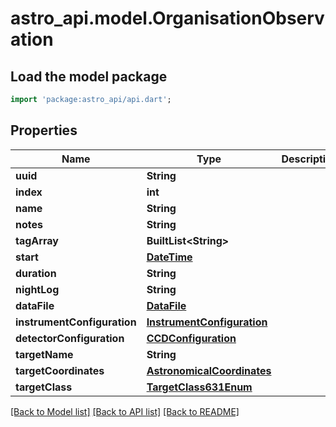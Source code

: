 # astro_api.model.OrganisationObservation

## Load the model package
```dart
import 'package:astro_api/api.dart';
```

## Properties
Name | Type | Description | Notes
------------ | ------------- | ------------- | -------------
**uuid** | **String** |  | 
**index** | **int** |  | [optional] 
**name** | **String** |  | [optional] 
**notes** | **String** |  | [optional] 
**tagArray** | **BuiltList&lt;String&gt;** |  | [optional] 
**start** | [**DateTime**](DateTime.md) |  | [optional] 
**duration** | **String** |  | [optional] 
**nightLog** | **String** |  | [optional] 
**dataFile** | [**DataFile**](DataFile.md) |  | 
**instrumentConfiguration** | [**InstrumentConfiguration**](InstrumentConfiguration.md) |  | 
**detectorConfiguration** | [**CCDConfiguration**](CCDConfiguration.md) |  | 
**targetName** | **String** |  | 
**targetCoordinates** | [**AstronomicalCoordinates**](AstronomicalCoordinates.md) |  | 
**targetClass** | [**TargetClass631Enum**](TargetClass631Enum.md) |  | [optional] 

[[Back to Model list]](../README.md#documentation-for-models) [[Back to API list]](../README.md#documentation-for-api-endpoints) [[Back to README]](../README.md)


